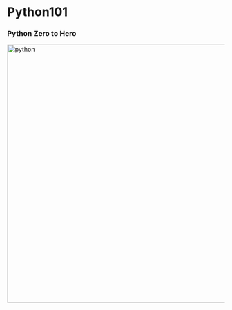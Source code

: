 <h1>Python101</h1>
<h3>Python Zero to Hero</h3>

<img src="https://media3.giphy.com/media/coxQHKASG60HrHtvkt/giphy.gif" width="600"  alt ="python">
